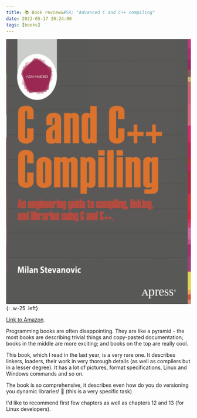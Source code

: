 ```yaml
---
title: 📚 Book review&#58; "Advanced C and C++ compiling"
date: 2022-05-17 20:24:00
tags: [books]
---
```


![](/assets/img/posts/2022-05-17/cover.jpg){: .w-25 .left}

[Link to Amazon](https://www.amazon.com/Advanced-C-Compiling-Milan-Stevanovic/dp/1430266678).

Programming books are often disappointing. They are like a pyramid - the most books are describing trivial things
and copy-pasted documentation; books in the middle are more exciting; and books on the top are really cool.

This book, which I read in the last year, is a very rare one.
It describes linkers, loaders, their work in very thorough details (as well as compilers but in a lesser degree).
It has a lot of pictures, format specifications, Linux and Windows commands and so on.

The book is so comprehensive, it describes even how do you do versioning you dynamic libraries! 🤯 (this is a very specific task)

I'd like to recommend first few chapters as well as chapters 12 and 13 (for Linux developers).

